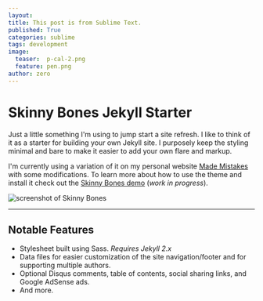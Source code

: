 ```yaml
---
layout: 
title: This post is from Sublime Text.
published: True
categories: sublime
tags: development
image:
  teaser:  p-cal-2.png
  feature: pen.png
author: zero  
---
```

# Skinny Bones Jekyll Starter

Just a little something I'm using to jump start a site refresh. I like to think of it as a starter for building your own Jekyll site. I purposely keep the styling minimal and bare to make it easier to add your own flare and markup.

I'm currently using a variation of it on my personal website [Made Mistakes](http://mademistakes.com) with some modifications. To learn more about how to use the theme and install it check out the [Skinny Bones demo](http://mmistakes.github.io/skinny-bones-jekyll/) (*work in progress*).

![screenshot of Skinny Bones](http://mmistakes.github.io/skinny-bones-jekyll/images/skinny-bones-theme-feature.jpg)

---

## Notable Features

* Stylesheet built using Sass. *Requires Jekyll 2.x*
* Data files for easier customization of the site navigation/footer and for supporting multiple authors.
* Optional Disqus comments, table of contents, social sharing links, and Google AdSense ads.
* And more.

